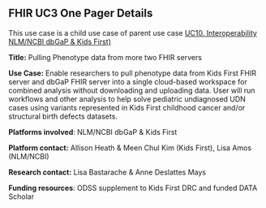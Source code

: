 ## FHIR UC3 One Pager Details

This use case is a child use case of parent use case [UC10. Interoperability NLM/NCBI dbGaP & Kids First)](https://github.com/NIH-NCPI/NCPI_use_case_tracker/edit/main/one_pagers/UC10_InteroperabilityUDN.md)

**Title:** Pulling Phenotype data from more two FHIR servers

**Use Case:** Enable researchers to pull phenotype data from Kids First FHIR server and dbGaP FHIR server into a single cloud-based workspace for combined analysis without downloading and uploading data.  User will run workflows and other analysis to help solve pediatric undiagnosed UDN cases using variants represented in Kids First childhood cancer and/or structural birth defects datasets.

**Platforms involved**: NLM/NCBI dbGaP & Kids First

**Platform contact:** Allison Heath & Meen Chul Kim (Kids First), Lisa Amos (NLM/NCBI)

**Research contact:** Lisa Bastarache & Anne Deslattes Mays

**Funding resources**: ODSS supplement to Kids First DRC and funded DATA Scholar

